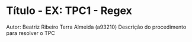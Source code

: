 # Título - EX: TPC1 - Regex
Autor: Beatriz Ribeiro Terra Almeida (a93210)
Descrição do procedimento para resolver o TPC
